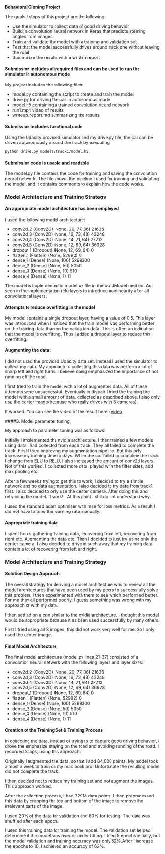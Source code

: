 **Behavioral Cloning Project**

The goals / steps of this project are the following:
* Use the simulator to collect data of good driving behavior
* Build, a convolution neural network in Keras that predicts steering angles from images
* Train and validate the model with a training and validation set
* Test that the model successfully drives around track one without leaving the road
* Summarize the results with a written report



#### Submission includes all required files and can be used to run the simulator in autonomous mode

My project includes the following files:
* model.py containing the script to create and train the model
* drive.py for driving the car in autonomous mode
* model.h5 containing a trained convolution neural network
* run1.mp4 video of results
* writeup_report.md summarizing the results

####  Submission includes functional code
Using the Udacity provided simulator and my drive.py file, the car can be driven autonomously around the track by executing

```sh
python drive.py models/track1/model.h5
```

####  Submission code is usable and readable

The model.py file contains the code for training and saving the convolution neural network. The file shows the pipeline I used for training and validating the model, and it contains comments to explain how the code works.

### Model Architecture and Training Strategy

#### An appropriate model architecture has been employed

I used the following model architecture: 


* conv2d_2 (Conv2D)            (None, 20, 77, 36)        21636
* conv2d_3 (Conv2D)            (None, 16, 73, 48)        43248
* conv2d_4 (Conv2D)            (None, 14, 71, 64)        27712
* conv2d_5 (Conv2D)            (None, 12, 69, 64)        36928
* dropout_1 (Dropout)          (None, 12, 69, 64)        0
* flatten_1 (Flatten)          (None, 52992)             0
* dense_1 (Dense)              (None, 100)               5299300
* dense_2 (Dense)              (None, 50)                5050
* dense_3 (Dense)              (None, 10)                510
* dense_4 (Dense)              (None, 1)                 11

The model is implemented in model.py file in the buildModel method. 
As seen in the implementation relu layers to introduce nonlinearity after all convolutional layers. 



#### Attempts to reduce overfitting in the model

My model contains a single dropout layer, having a value of 0.5. This layer was introduced when I noticed that the train model was performing better on the training data than on the validation data. This is often an indication that the model is overfitting. Thus I added a dropout layer to reduce this overfitting.


#### Augmenting the data: 
I did not used the provided Udacity data set. Instead I used the simulator to collect my data. My approach to collecting this data was perform a lot of sharp left and right turns. I believe doing emphasized the importance of not running off the road. 

I first tried to train the model with a lot of augmented data. All of these attempts were unsuccessful. Eventually in dispair I tried the training the model with a small amount of data, collected as described above. I also only use the center image(because who really drives with 3 cameras). 

It worked. You can see the video of the result here : [video](https://github.com/LeotisBuchanan/udacity_behavior_cloning/blob/track-one-model-generation-feature/run1.mp4?raw=true)

####3. Model parameter tuning

My approach to parameter tuning was as follows:

Initially I implemented the nvidia architecture. I then trained a few models using data I had collected from each track. They all failed to complete the track. First I tried improving my augmentation pipeline. But this only increase my training time to days. When the car failed to complete the track I change from ELU to RELU, I also increased the amount of conv2d layers. Not of this worked. I collected more data, played with the filter sizes, add max pooling etc. 

After a few weeks trying to get this to work, I decided to try a simple network and no data augmentation. I also decided to try data from track1 first. I also decided to only use the center camera. After doing this and retraining the model. It work!!. At this point I still do not understand why. 

I used the standard adam optimiser with mse for loss metrics. As a result I did not have to tune the learning rate manually.

#### Appropriate training data

I spent hours gathering training data, recovering from left, recovering from right etc. Augmenting the data etc. Then I decided to just try using only the center camera. I also decided to drive in such away that my training data contain a lot of recovering from left and right.


### Model Architecture and Training Strategy

#### Solution Design Approach

The overall strategy for deriving a model architecture was to review all the model architectures that have been used by my peers to successfully solve this problem. I then experimented with them to see which performed better. For me they all performed poorly. I guess something was wrong with my approach or with my data. 

I then settled on a cnn similar to the nvidia architecture. I thought this model would be appropriate because it as been used successfully by many others.

First I tried using all 3 images, this did not work very well for me. So I only used the center image. 

#### Final Model Architecture

The final model architecture (model.py lines 21-37) consisted of a convolution neural network with the following layers and layer sizes:

* conv2d_2 (Conv2D)            (None, 20, 77, 36)        21636
* conv2d_3 (Conv2D)            (None, 16, 73, 48)        43248
* conv2d_4 (Conv2D)            (None, 14, 71, 64)        27712
* conv2d_5 (Conv2D)            (None, 12, 69, 64)        36928
* dropout_1 (Dropout)          (None, 12, 69, 64)        0
* flatten_1 (Flatten)          (None, 52992)             0
* dense_1 (Dense)              (None, 100)               5299300
* dense_2 (Dense)              (None, 50)                5050
* dense_3 (Dense)              (None, 10)                510
* dense_4 (Dense)              (None, 1)                 11


#### Creation of the Training Set & Training Process

In collecting the data, Instead of trying to to capture good driving behavior, I drove the emphasize staying on the road and avoiding running of the road. I recorded 3 laps, using this approach. 

Originally I augmented the data, so that I add 84,000 points. My model took almost a  week to train on my mac book pro. Unfortunate the resulting model did not complete the track. 

I then decided not to reduce my training set and not augment the images. This approach worked. 

After the collection process, I had 22914 data points. I then preprocessed this data by cropping the top and bottom of the image to remove the irrelevant parts of the image. 

I used 20% of the data for validation and 80% for testing. The data was shuffled after each epoch.

I used this training data for training the model. The validation set helped determine if the model was over or under fitting. I tried 5 epochs initially, but the model validation and training accuracy was only 52%.After I increase the epochs to 10. I achieved an accuracy of 62%. 

